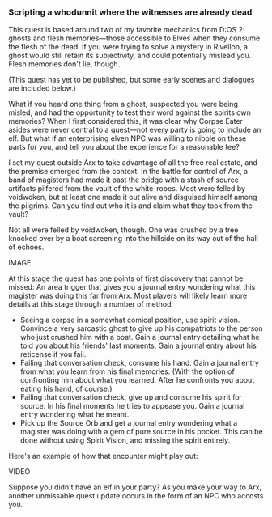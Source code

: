 ### Scripting a whodunnit where the witnesses are already dead

This quest is based around two of my favorite mechanics from D:OS 2: ghosts and flesh memories—those accessible to Elves when they consume the flesh of the dead. If you were trying to solve a mystery in Rivellon, a ghost would still retain its subjectivity, and could potentially mislead you. Flesh memories don't lie, though. 

(This quest has yet to be published, but some early scenes and dialogues are included below.)

What if you heard one thing from a ghost, suspected you were being misled, and had the opportunity to test their word against the spirits own memories? When I first considered this, it was clear why Corpse Eater asides were never central to a quest—not every party is going to include an elf. But what if an enterprising elven NPC was willing to nibble on these parts for you, and tell you about the experience for a reasonable fee?

I set my quest outside Arx to take advantage of all the free real estate, and the premise emerged from the context. In the battle for control of Arx, a band of magisters had made it past the bridge with a stash of source artifacts pilfered from the vault of the white-robes. Most were felled by voidwoken, but at least one made it out alive and disguised himself among the pilgrims. Can you find out who it is and claim what they took from the vault?









Not all were felled by voidwoken, though. One was crushed by a tree knocked over by a boat careening into the hillside on its way out of the hall of echoes.

IMAGE

At this stage the quest has one points of first discovery that cannot be missed: An area trigger that gives you a journal entry wondering what this magister was doing this far from Arx. Most players will likely learn more details at this stage through a number of method:

 * Seeing a corpse in a somewhat comical position, use spirit vision. Convince a very sarcastic ghost to give up his compatriots to the person who just crushed him with a boat. Gain a journal entry detailing what he told you about his friends' last moments. Gain a journal entry about his reticense if you fail.
 * Failing that conversation check, consume his hand. Gain a journal entry from what you learn from his final memories. (With the option of confronting him about what you learned. After he confronts you about eating his hand, of course.)
 * Failing that conversation check, give up and consume his spirit for source. In his final moments he tries to appease you. Gain a journal entry wondering what he meant.
 * Pick up the Source Orb and get a journal entry wondering what a magister was doing with a gem of pure source in his pocket. This can be done without using Spirit Vision, and missing the spirit entirely.
 
 Here's an example of how that encounter might play out:
 
 VIDEO
 
 Suppose you didn't have an elf in your party? As you make your way to Arx, another unmissable quest update occurs in the form of an NPC who accosts you.
 
 

